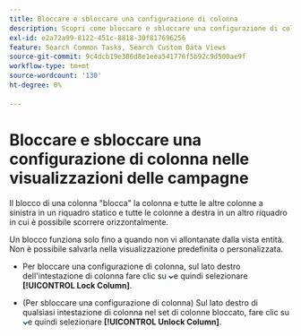 ```yaml
---
title: Bloccare e sbloccare una configurazione di colonna
description: Scopri come bloccare e sbloccare una configurazione di colonna nelle visualizzazioni delle campagne.
exl-id: e2a72a99-8122-451c-8818-30f817696256
feature: Search Common Tasks, Search Custom Data Views
source-git-commit: 9c4dcb19e386d8e1eea541776f5b92c9d500ae9f
workflow-type: tm+mt
source-wordcount: '130'
ht-degree: 0%

---
```


# Bloccare e sbloccare una configurazione di colonna nelle visualizzazioni delle campagne

Il blocco di una colonna &quot;blocca&quot; la colonna e tutte le altre colonne a sinistra in un riquadro statico e tutte le colonne a destra in un altro riquadro in cui è possibile scorrere orizzontalmente.

Un blocco funziona solo fino a quando non vi allontanate dalla vista entità. Non è possibile salvarla nella visualizzazione predefinita o personalizzata.

* Per bloccare una configurazione di colonna, sul lato destro dell&#39;intestazione di colonna fare clic su ![Freccia giù](/help/search-social-commerce/assets/arrow-down-dropdown.png "Freccia giù")e quindi selezionare **[!UICONTROL Lock Column]**.

* (Per sbloccare una configurazione di colonna) Sul lato destro di qualsiasi intestazione di colonna nel set di colonne bloccato, fare clic su ![Freccia giù](/help/search-social-commerce/assets/arrow-down-dropdown.png "Freccia giù")e quindi selezionare **[!UICONTROL Unlock Column]**.
